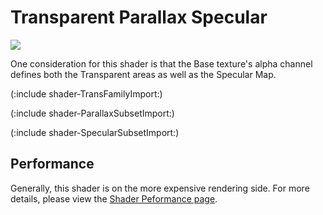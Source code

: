 Transparent Parallax Specular
=============================


![](http://docwiki.hq.unity3d.com/uploads/Main/Shaders./Shader-TransParallaxBumpSpec.png)  

One consideration for this shader is that the Base texture's alpha channel defines both the Transparent areas as well as the Specular Map.

(:include shader-TransFamilyImport:)

(:include shader-ParallaxSubsetImport:)

(:include shader-SpecularSubsetImport:)

Performance
-----------


Generally, this shader is on the more expensive rendering side.  For more details, please view the [Shader Peformance page](shader-performance.html).
